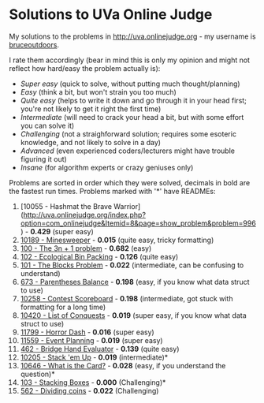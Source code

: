 Solutions to UVa Online Judge
===

My solutions to the problems in http://uva.onlinejudge.org - my username is [bruceoutdoors](http://uva.onlinejudge.org/index.php?option=com_onlinejudge&Itemid=8&page=show_authorstats&userid=549366).

I rate them accordingly (bear in mind this is only my opinion and might not reflect how hard/easy the problem actually is):
- *Super easy* (quick to solve, without putting much thought/planning)
- *Easy* (think a bit, but won't strain you too much)
- *Quite easy* (helps to write it down and go through it in your head first; you're not likely to get it right the first time)
- *Intermediate* (will need to crack your head a bit, but with some effort you can solve it)
- *Challenging* (not a straighforward solution; requires some esoteric knowledge, and not likely to solve in a day)
- *Advanced* (even experienced coders/lecturers might have trouble figuring it out) 
- *Insane* (for algorithm experts or crazy geniuses only)

Problems are sorted in order which they were solved, decimals in bold are the fastest run times. Problems marked with '*' have READMEs:
 1. [10055 - Hashmat the Brave Warrior] (http://uva.onlinejudge.org/index.php?option=com_onlinejudge&Itemid=8&page=show_problem&problem=996) - **0.429** (super easy)
 2. [10189 - Minesweeper](http://uva.onlinejudge.org/index.php?option=com_onlinejudge&Itemid=8&page=show_problem&problem=1130)  - **0.015**  (quite easy, tricky formatting)
 3. [100 - The 3n + 1 problem](http://uva.onlinejudge.org/index.php?option=com_onlinejudge&Itemid=8&page=show_problem&problem=36) - **0.682** (easy)
 4. [102 - Ecological Bin Packing](http://uva.onlinejudge.org/index.php?option=com_onlinejudge&Itemid=8&page=show_problem&problem=38) - **0.126** (quite easy)
 5. [101 - The Blocks Problem](http://uva.onlinejudge.org/index.php?option=com_onlinejudge&Itemid=8&page=show_problem&problem=37) - **0.022** (intermediate, can be confusing to understand)
 6. [673 - Parentheses Balance](http://uva.onlinejudge.org/index.php?option=com_onlinejudge&Itemid=8&page=show_problem&problem=614) - **0.198** (easy, if you know what data struct to use)
 7. [10258 - Contest Scoreboard](http://uva.onlinejudge.org/index.php?option=com_onlinejudge&Itemid=8&page=show_problem&problem=1199) - **0.198** (intermediate, got stuck with formatting for a long time)
 8. [10420 - List of Conquests](http://uva.onlinejudge.org/index.php?option=com_onlinejudge&Itemid=8&page=show_problem&problem=1361) - **0.019** (super easy, if you know what data struct to use)
 9. [11799 - Horror Dash](http://uva.onlinejudge.org/index.php?option=com_onlinejudge&Itemid=8&page=show_problem&problem=2899) - **0.016** (super easy)
 10. [11559 - Event Planning](http://uva.onlinejudge.org/index.php?option=onlinejudge&page=show_problem&problem=2595) - **0.019** (super easy)
 11. [462 - Bridge Hand Evaluator](http://uva.onlinejudge.org/index.php?option=com_onlinejudge&Itemid=8&page=show_problem&category=&problem=403) - **0.139** (quite easy)
 12. [10205 - Stack 'em Up](http://uva.onlinejudge.org/index.php?option=com_onlinejudge&Itemid=8&page=show_problem&category=&problem=1146) - **0.019** (intermediate)*
 13. [10646 - What is the Card?](http://uva.onlinejudge.org/index.php?option=com_onlinejudge&Itemid=8&page=show_problem&problem=1587) - **0.028** (easy, if you understand the question)* 
 14. [103 - Stacking Boxes](http://uva.onlinejudge.org/external/1/103.html) - **0.000** (Challenging)*
 15. [562 - Dividing coins](https://uva.onlinejudge.org/index.php?option=com_onlinejudge&Itemid=8&category=144&page=show_problem&problem=503) - **0.022** (Challenging)
 
